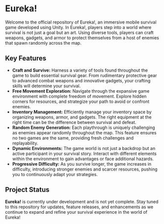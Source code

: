 # Eureka!

Welcome to the official repository of Eureka!, an immersive mobile survival game developed using Unity. In Eureka!, players step into a world where survival is not just a goal but an art. Using diverse tools, players can craft weapons, gadgets, and armor to protect themselves from a host of enemies that spawn randomly across the map.

## Key Features

<ul>
  <li><strong>Craft and Survive:</strong> Harness a variety of tools found throughout the game to build essential survival gear. From rudimentary protective gear to advanced combat weapons and innovative gadgets, your crafting skills will determine your survival.</li>
  <li><strong>Free Movement Exploration:</strong> Navigate through the expansive game environment with complete freedom of movement. Explore hidden corners for resources, and strategize your path to avoid or confront enemies.</li>
  <li><strong>Inventory Management:</strong> Efficiently manage your inventory space by organizing weapons, armor, and gadgets. The right equipment at the right time can be the difference between survival and defeat.</li>
  <li><strong>Random Enemy Generation:</strong> Each playthrough is uniquely challenging as enemies appear randomly throughout the map. This feature ensures no two games are the same, providing fresh challenges and replayability.</li>
  <li><strong>Dynamic Environments:</strong> The game world is not just a backdrop but an active participant in your survival story. Interact with different elements within the environment to gain advantages or face additional hazards.</li>
  <li><strong>Progressive Difficulty:</strong> As you survive longer, the game increases in difficulty, introducing stronger enemies and scarcer resources, pushing you to continuously adapt your strategies.</li>
</ul>

## Project Status

<strong>Eureka!</strong> is currently under development and is not yet complete. Stay tuned to this repository for updates, feature releases, and enhancements as we continue to expand and refine your survival experience in the world of Eureka!
